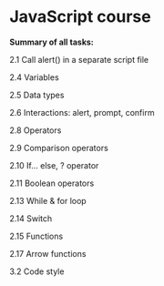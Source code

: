 # JavaScript course

**Summary of all tasks:**

2.1 Call alert() in a separate script file

2.4 Variables

2.5 Data types

2.6 Interactions: alert, prompt, confirm

2.8 Operators

2.9 Comparison operators

2.10 If... else, ? operator

2.11 Boolean operators

2.13 While & for loop

2.14 Switch

2.15 Functions

2.17 Arrow functions

3.2 Code style
